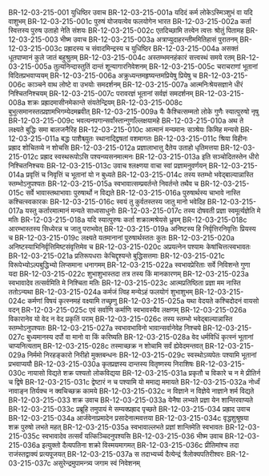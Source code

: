 BR-12-03-215-001  	युधिष्ठिर उवाच
BR-12-03-215-001a	यदिदं कर्म लोकेऽस्मिञ्शुभं वा यदि वाशुभम्
BR-12-03-215-001c	पुरुषं योजयत्येव फलयोगेन भारत
BR-12-03-215-002a	कर्ता स्वित्तस्य पुरुष उताहो नेति संशयः
BR-12-03-215-002c	एतदिच्छामि तत्त्वेन त्वत्तः श्रोतुं पितामह
BR-12-03-215-003  	भीष्म उवाच
BR-12-03-215-003a	अत्राप्युदाहरन्तीममितिहासं पुरातनम्
BR-12-03-215-003c	प्रह्रादस्य च संवादमिन्द्रस्य च युधिष्ठिर
BR-12-03-215-004a	असक्तं धूतपाप्मानं कुले जातं बहुश्रुतम्
BR-12-03-215-004c	अस्तम्भमनहंकारं सत्त्वस्थं समये रतम्
BR-12-03-215-005a	तुल्यनिन्दास्तुतिं दान्तं शून्यागारनिवेशनम्
BR-12-03-215-005c	चराचराणां भूतानां विदितप्रभवाप्ययम्
BR-12-03-215-006a	अक्रुध्यन्तमहृष्यन्तमप्रियेषु प्रियेषु च
BR-12-03-215-006c	काञ्चने वाथ लोष्टे वा उभयोः समदर्शनम्
BR-12-03-215-007a	आत्मनिःश्रेयसज्ञाने धीरं निश्चितनिश्चयम्
BR-12-03-215-007c	परावरज्ञं भूतानां सर्वज्ञं समदर्शनम्
BR-12-03-215-008a	शक्रः प्रह्रादमासीनमेकान्ते संयतेन्द्रियम्
BR-12-03-215-008c	बुभुत्समानस्तत्प्रज्ञामभिगम्येदमब्रवीत्
BR-12-03-215-009a	यैः कैश्चित्सम्मतो लोके गुणैः स्यात्पुरुषो नृषु
BR-12-03-215-009c	भवत्यनपगान्सर्वांस्तान्गुणाँल्लक्षयामहे
BR-12-03-215-010a	अथ ते लक्ष्यते बुद्धिः समा बालजनैरिह
BR-12-03-215-010c	आत्मानं मन्यमानः सञ्श्रेयः किमिह मन्यसे
BR-12-03-215-011a	बद्धः पाशैश्च्युतः स्थानाद्द्विषतां वशमागतः
BR-12-03-215-011c	श्रिया विहीनः प्रह्राद शोचितव्ये न शोचसि
BR-12-03-215-012a	प्रज्ञालाभात्तु दैतेय उताहो धृतिमत्तया
BR-12-03-215-012c	प्रह्राद स्वस्थरूपोऽसि पश्यन्व्यसनमात्मनः
BR-12-03-215-013a	इति सञ्चोदितस्तेन धीरो निश्चितनिश्चयः
BR-12-03-215-013c	उवाच श्लक्ष्णया वाचा स्वां प्रज्ञामनुवर्णयन्
BR-12-03-215-014a	प्रवृत्तिं च निवृत्तिं च भूतानां यो न बुध्यते
BR-12-03-215-014c	तस्य स्तम्भो भवेद्बाल्यान्नास्ति स्तम्भोऽनुपश्यतः
BR-12-03-215-015a	स्वभावात्सम्प्रवर्तन्ते निवर्तन्ते तथैव च
BR-12-03-215-015c	सर्वे भावास्तथाभावाः पुरुषार्थो न विद्यते
BR-12-03-215-016a	पुरुषार्थस्य चाभावे नास्ति कश्चित्स्वकारकः
BR-12-03-215-016c	स्वयं तु कुर्वतस्तस्य जातु मानो भवेदिह
BR-12-03-215-017a	यस्तु कर्तारमात्मानं मन्यते साध्वसाधुनोः
BR-12-03-215-017c	तस्य दोषवती प्रज्ञा स्वमूर्त्यज्ञेति मे मतिः
BR-12-03-215-018a	यदि स्यात्पुरुषः कर्ता शक्रात्मश्रेयसे ध्रुवम्
BR-12-03-215-018c	आरम्भास्तस्य सिध्येरन्न च जातु पराभवेत्
BR-12-03-215-019a	अनिष्टस्य हि निर्वृत्तिरनिवृत्तिः प्रियस्य च
BR-12-03-215-019c	लक्ष्यते यतमानानां पुरुषार्थस्ततः कुतः
BR-12-03-215-020a	अनिष्टस्याभिनिर्वृत्तिमिष्टसंवृत्तिमेव च
BR-12-03-215-020c	अप्रयत्नेन पश्यामः केषांचित्तत्स्वभावतः
BR-12-03-215-021a	प्रतिरूपधराः केचिद्दृश्यन्ते बुद्धिसत्तमाः
BR-12-03-215-021c	विरूपेभ्योऽल्पबुद्धिभ्यो लिप्समाना धनागमम्
BR-12-03-215-022a	स्वभावप्रेरिताः सर्वे निविशन्ते गुणा यदा
BR-12-03-215-022c	शुभाशुभास्तदा तत्र तस्य किं मानकारणम्
BR-12-03-215-023a	स्वभावादेव तत्सर्वमिति मे निश्चिता मतिः
BR-12-03-215-023c	आत्मप्रतिष्ठिता प्रज्ञा मम नास्ति ततोऽन्यथा
BR-12-03-215-024a	कर्मजं त्विह मन्येऽहं फलयोगं शुभाशुभम्
BR-12-03-215-024c	कर्मणां विषयं कृत्स्नमहं वक्ष्यामि तच्छृणु
BR-12-03-215-025a	यथा वेदयते कश्चिदोदनं वायसो वदन्
BR-12-03-215-025c	एवं सर्वाणि कर्माणि स्वभावस्यैव लक्षणम्
BR-12-03-215-026a	विकारानेव यो वेद न वेद प्रकृतिं पराम्
BR-12-03-215-026c	तस्य स्तम्भो भवेद्बाल्यान्नास्ति स्तम्भोऽनुपश्यतः
BR-12-03-215-027a	स्वभावभाविनो भावान्सर्वानेवेह निश्चये
BR-12-03-215-027c	बुध्यमानस्य दर्पो वा मानो वा किं करिष्यति
BR-12-03-215-028a	वेद धर्मविधिं कृत्स्नं भूतानां चाप्यनित्यताम्
BR-12-03-215-028c	तस्माच्छक्र न शोचामि सर्वं ह्येवेदमन्तवत्
BR-12-03-215-029a	निर्ममो निरहङ्कारो निरीहो मुक्तबन्धनः
BR-12-03-215-029c	स्वस्थोऽव्यपेतः पश्यामि भूतानां प्रभवाप्ययौ
BR-12-03-215-030a	कृतप्रज्ञस्य दान्तस्य वितृष्णस्य निराशिषः
BR-12-03-215-030c	नायासो विद्यते शक्र पश्यतो लोकविद्यया
BR-12-03-215-031a	प्रकृतौ च विकारे च न मे प्रीतिर्न च द्विषे
BR-12-03-215-031c	द्वेष्टारं न च पश्यामि यो ममाद्य ममायते
BR-12-03-215-032a	नोर्ध्वं नावाङ्न तिर्यक्च न क्वचिच्छक्र कामये
BR-12-03-215-032c	न विज्ञाने न विज्ञेये नाज्ञाने शर्म विद्यते
BR-12-03-215-033  	शक्र उवाच
BR-12-03-215-033a	येनैषा लभ्यते प्रज्ञा येन शान्तिरवाप्यते
BR-12-03-215-033c	प्रब्रूहि तमुपायं मे सम्यक्प्रह्राद पृच्छते
BR-12-03-215-034  	प्रह्राद उवाच
BR-12-03-215-034a	आर्जवेनाप्रमादेन प्रसादेनात्मवत्तया
BR-12-03-215-034c	वृद्धशुश्रूषया शक्र पुरुषो लभते महत्
BR-12-03-215-035a	स्वभावाल्लभते प्रज्ञां शान्तिमेति स्वभावतः
BR-12-03-215-035c	स्वभावादेव तत्सर्वं यत्किञ्चिदनुपश्यसि
BR-12-03-215-036  	भीष्म उवाच
BR-12-03-215-036a	इत्युक्तो दैत्यपतिना शक्रो विस्मयमागमत्
BR-12-03-215-036c	प्रीतिमांश्च तदा राजंस्तद्वाक्यं प्रत्यपूजयत्
BR-12-03-215-037a	स तदाभ्यर्च्य दैत्येन्द्रं त्रैलोक्यपतिरीश्वरः
BR-12-03-215-037c	असुरेन्द्रमुपामन्त्र्य जगाम स्वं निवेशनम्

